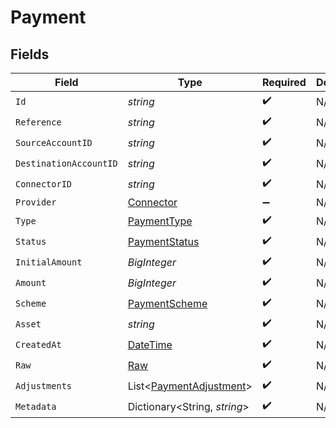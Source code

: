 # Payment


## Fields

| Field                                                                                 | Type                                                                                  | Required                                                                              | Description                                                                           | Example                                                                               |
| ------------------------------------------------------------------------------------- | ------------------------------------------------------------------------------------- | ------------------------------------------------------------------------------------- | ------------------------------------------------------------------------------------- | ------------------------------------------------------------------------------------- |
| `Id`                                                                                  | *string*                                                                              | :heavy_check_mark:                                                                    | N/A                                                                                   | XXX                                                                                   |
| `Reference`                                                                           | *string*                                                                              | :heavy_check_mark:                                                                    | N/A                                                                                   |                                                                                       |
| `SourceAccountID`                                                                     | *string*                                                                              | :heavy_check_mark:                                                                    | N/A                                                                                   |                                                                                       |
| `DestinationAccountID`                                                                | *string*                                                                              | :heavy_check_mark:                                                                    | N/A                                                                                   |                                                                                       |
| `ConnectorID`                                                                         | *string*                                                                              | :heavy_check_mark:                                                                    | N/A                                                                                   |                                                                                       |
| `Provider`                                                                            | [Connector](../../Models/Components/Connector.md)                                     | :heavy_minus_sign:                                                                    | N/A                                                                                   |                                                                                       |
| `Type`                                                                                | [PaymentType](../../Models/Components/PaymentType.md)                                 | :heavy_check_mark:                                                                    | N/A                                                                                   |                                                                                       |
| `Status`                                                                              | [PaymentStatus](../../Models/Components/PaymentStatus.md)                             | :heavy_check_mark:                                                                    | N/A                                                                                   |                                                                                       |
| `InitialAmount`                                                                       | *BigInteger*                                                                          | :heavy_check_mark:                                                                    | N/A                                                                                   | 100                                                                                   |
| `Amount`                                                                              | *BigInteger*                                                                          | :heavy_check_mark:                                                                    | N/A                                                                                   | 100                                                                                   |
| `Scheme`                                                                              | [PaymentScheme](../../Models/Components/PaymentScheme.md)                             | :heavy_check_mark:                                                                    | N/A                                                                                   |                                                                                       |
| `Asset`                                                                               | *string*                                                                              | :heavy_check_mark:                                                                    | N/A                                                                                   | USD                                                                                   |
| `CreatedAt`                                                                           | [DateTime](https://learn.microsoft.com/en-us/dotnet/api/system.datetime?view=net-5.0) | :heavy_check_mark:                                                                    | N/A                                                                                   |                                                                                       |
| `Raw`                                                                                 | [Raw](../../Models/Components/Raw.md)                                                 | :heavy_check_mark:                                                                    | N/A                                                                                   |                                                                                       |
| `Adjustments`                                                                         | List<[PaymentAdjustment](../../Models/Components/PaymentAdjustment.md)>               | :heavy_check_mark:                                                                    | N/A                                                                                   |                                                                                       |
| `Metadata`                                                                            | Dictionary<String, *string*>                                                          | :heavy_check_mark:                                                                    | N/A                                                                                   |                                                                                       |